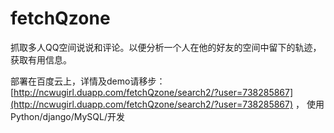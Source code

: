 # fetchQzone
抓取多人QQ空间说说和评论。以便分析一个人在他的好友的空间中留下的轨迹，获取有用信息。

部署在百度云上，详情及demo请移步：[http://ncwugirl.duapp.com/fetchQzone/search2/?user=738285867](http://ncwugirl.duapp.com/fetchQzone/search2/?user=738285867)
，
使用Python/django/MySQL/开发